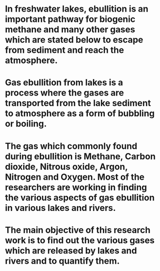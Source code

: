 # In freshwater lakes, ebullition is an important pathway for biogenic methane and many other gases which are stated below to escape from sediment and reach the atmosphere.
# Gas ebullition from lakes is a process where the gases are transported from the lake sediment to atmosphere as a form of bubbling or boiling.
# The gas which commonly found during ebullition is Methane, Carbon dioxide, Nitrous oxide, Argon, Nitrogen and Oxygen. Most of the researchers are working in finding the various aspects of gas ebullition in various lakes and rivers. 
# The main objective of this research work is to find out the various gases which are released by lakes and rivers and to quantify them.

